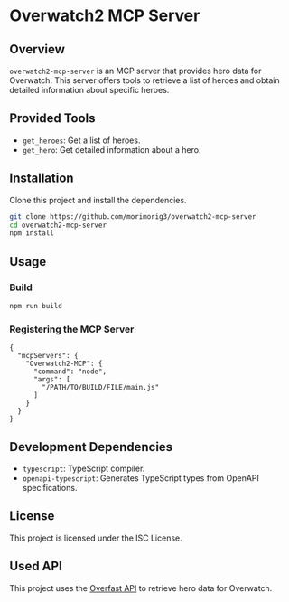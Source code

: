 # Overwatch2 MCP Server

## Overview
`overwatch2-mcp-server` is an MCP server that provides hero data for Overwatch. This server offers tools to retrieve a list of heroes and obtain detailed information about specific heroes.

## Provided Tools

- `get_heroes`: Get a list of heroes.
- `get_hero`: Get detailed information about a hero.

## Installation

Clone this project and install the dependencies.

```bash
git clone https://github.com/morimorig3/overwatch2-mcp-server
cd overwatch2-mcp-server
npm install
```

## Usage

### Build

```bash
npm run build
```

### Registering the MCP Server

```
{
  "mcpServers": {
    "Overwatch2-MCP": {
      "command": "node",
      "args": [
        "/PATH/TO/BUILD/FILE/main.js"
      ]
    }
  }
}
```

## Development Dependencies

- `typescript`: TypeScript compiler.
- `openapi-typescript`: Generates TypeScript types from OpenAPI specifications.

## License

This project is licensed under the ISC License. 

## Used API

This project uses the [Overfast API](https://overfast-api.tekrop.fr/docs) to retrieve hero data for Overwatch. 
